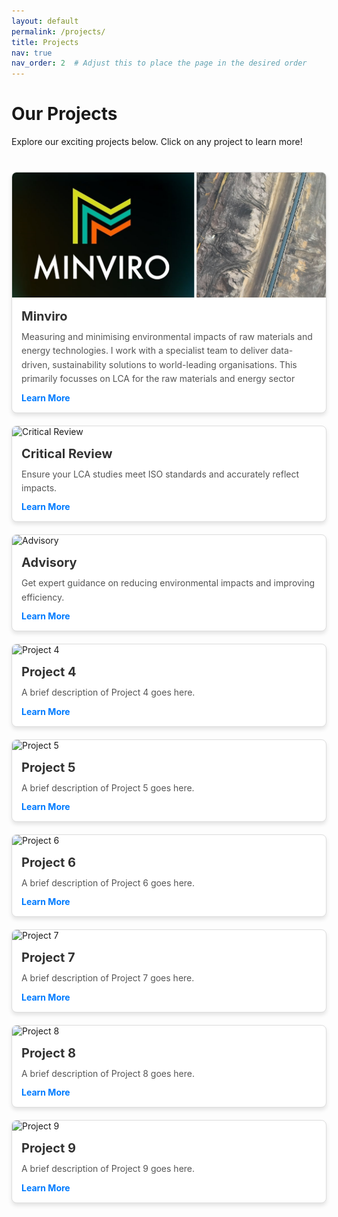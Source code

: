 ```yaml
---
layout: default
permalink: /projects/
title: Projects
nav: true
nav_order: 2  # Adjust this to place the page in the desired order
---
```


<style>
  .project-grid {
    display: grid;
    grid-template-columns: repeat(auto-fit, minmax(300px, 1fr));
    gap: 20px;
    margin: 40px 0;
  }

  .project-card {
    border: 1px solid #ddd;
    border-radius: 8px;
    box-shadow: 0 4px 6px rgba(0, 0, 0, 0.1);
    overflow: hidden;
    background: #fff;
    transition: transform 0.3s ease, box-shadow 0.3s ease;
    position: relative;
  }

  .project-card:hover {
    transform: translateY(-5px);
    box-shadow: 0 6px 10px rgba(0, 0, 0, 0.15);
  }

  .project-card img {
    width: 100%;
    height: 200px;
    object-fit: cover;
  }

  .project-card .card-content {
    padding: 15px;
  }

  .project-card h3 {
    margin: 0 0 10px;
    font-size: 1.25rem;
    color: #333;
  }

  .project-card p {
    margin: 0;
    color: #555;
    line-height: 1.6;
  }

  .project-card a {
    display: block;
    margin-top: 10px;
    color: #007bff;
    text-decoration: none;
    font-weight: bold;
  }

  .project-card a:hover {
    text-decoration: underline;
  }

  .project-details {
    display: none;
    position: absolute;
    top: 0;
    left: 0;
    width: 100%;
    height: 100%;
    background: rgba(255, 255, 255, 0.95);
    padding: 20px;
    box-shadow: 0 4px 6px rgba(0, 0, 0, 0.1);
    overflow-y: auto;
  }

  .project-card.expanded .project-details {
    display: block;
  }
</style>

<script>
  function toggleDetails(cardId) {
    const card = document.getElementById(cardId);
    card.classList.toggle('expanded');
  }
</script>

<h1>Our Projects</h1>
<p>Explore our exciting projects below. Click on any project to learn more!</p>

<div class="project-grid">
  <!-- Project 1 -->
  <div class="project-card" id="project1">
    <img src="/assets/img/p_minviro.png" alt="Minviro">
    <div class="card-content">
      <h3>Minviro</h3>
      <p>Measuring and minimising environmental impacts of raw materials and energy technologies. I work with a specialist team to deliver data-driven, sustainability solutions to world-leading organisations. This primarily focusses on LCA for the raw materials and energy sector</p>
      <a href="javascript:void(0);" onclick="toggleDetails('project1')">Learn More</a>
    </div>
    <div class="project-details">
      <h3>Minviro</h3>
      <p>
        At present, I am a Senior Sustainability Consultant at Minviro.
      </p>
      <a href="javascript:void(0);" onclick="toggleDetails('project1')">Close</a>
    </div>
  </div>

  <!-- Project 2 -->
  <div class="project-card">
    <img src="/assets/img/project2.jpg" alt="Critical Review">
    <div class="card-content">
      <h3>Critical Review</h3>
      <p>Ensure your LCA studies meet ISO standards and accurately reflect impacts.</p>
      <a href="#">Learn More</a>
    </div>
  </div>

  <!-- Project 3 -->
  <div class="project-card">
    <img src="/assets/img/project3.jpg" alt="Advisory">
    <div class="card-content">
      <h3>Advisory</h3>
      <p>Get expert guidance on reducing environmental impacts and improving efficiency.</p>
      <a href="#">Learn More</a>
    </div>
  </div>

  <!-- Project 4 -->
  <div class="project-card">
    <img src="/assets/img/project4.jpg" alt="Project 4">
    <div class="card-content">
      <h3>Project 4</h3>
      <p>A brief description of Project 4 goes here.</p>
      <a href="#">Learn More</a>
    </div>
  </div>

  <!-- Project 5 -->
  <div class="project-card">
    <img src="/assets/img/project5.jpg" alt="Project 5">
    <div class="card-content">
      <h3>Project 5</h3>
      <p>A brief description of Project 5 goes here.</p>
      <a href="#">Learn More</a>
    </div>
  </div>

  <!-- Project 6 -->
  <div class="project-card">
    <img src="/assets/img/project6.jpg" alt="Project 6">
    <div class="card-content">
      <h3>Project 6</h3>
      <p>A brief description of Project 6 goes here.</p>
      <a href="#">Learn More</a>
    </div>
  </div>

  <!-- Project 7 -->
  <div class="project-card">
    <img src="/assets/img/project7.jpg" alt="Project 7">
    <div class="card-content">
      <h3>Project 7</h3>
      <p>A brief description of Project 7 goes here.</p>
      <a href="#">Learn More</a>
    </div>
  </div>

  <!-- Project 8 -->
  <div class="project-card">
    <img src="/assets/img/project8.jpg" alt="Project 8">
    <div class="card-content">
      <h3>Project 8</h3>
      <p>A brief description of Project 8 goes here.</p>
      <a href="#">Learn More</a>
    </div>
  </div>

  <!-- Project 9 -->
  <div class="project-card">
    <img src="/assets/img/project9.jpg" alt="Project 9">
    <div class="card-content">
      <h3>Project 9</h3>
      <p>A brief description of Project 9 goes here.</p>
      <a href="#">Learn More</a>
    </div>
  </div>
</div>
